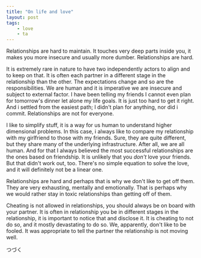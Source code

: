 ```yaml
---
title: "On life and love"
layout: post
tags:
    - love
    - ta
---
```


Relationships are hard to maintain. It touches very deep parts inside you, it makes you more insecure and usually more dumber. Relationships are hard.

It is extremely rare in nature to have two independently actors to align and to keep on that. It is often each partner in a different stage in the relationship than the other. The expectations change and so are the responsibilities. We are human and it is imperative we are insecure and subject to external factor. I have been telling my friends I cannot even plan for tomorrow's dinner let alone my life goals. It is just too hard to get it right. And i settled from the easiest path; I didn't plan for anything, nor did i commit. Relationships are not for everyone.

I like to simplify stuff, it is a way for us human to understand higher dimensional problems. In this case, i always like to compare my relationship with my girlfriend to those with my friends. Sure, they are quite different, but they share many of the underlying infrastructure. After all, we are all human. And for that I always believed the most successful relationships are the ones based on friendship. It is unlikely that you _don't_ love your friends. But that didn't work out, too. There's no simple equation to solve the love, and it will definitely not be a linear one.

Relationships are hard and perhaps that is why we don't like to get off them. They are very exhausting, mentally and emotionally. That is perhaps why we would rather stay in toxic relationships than getting off of them.

Cheating is not allowed in relationships, you should always be on board with your partner. It is often in relationship you be in different stages in the relationship, it is important to notice that and disclose it. It is cheating to not do so, and it mostly devastating to do so. We, apparently, don't like to be fooled. It was appropriate to tell the partner the relationship is not moving well.

つづく